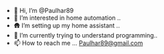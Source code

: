 - 👋 Hi, I’m @Paulhar89
- 👀 I’m interested in home automation ..
- 🛖 I’m setting up my home assistant ..
- 🌱 I’m currently trying to understand programming..
- 📫 How to reach me ... Paulhar89@gmail.com 

<!---
Paulhar89/Paulhar89 is a ✨ special ✨ repository because its `README.md` (this file) appears on your GitHub profile.
You can click the Preview link to take a look at your changes.
--->

